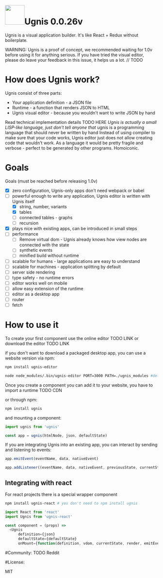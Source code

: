 # <img height="64" src="https://cloud.githubusercontent.com/assets/5903616/20250447/5fe963c2-aa17-11e6-8648-bc1760fdaeb7.png" />Ugnis 0.0.26v

Ugnis is a visual application builder. It's like React + Redux without boilerplate.

WARNING: Ugnis is a proof of concept, we recommended waiting for 1.0v before using it for anything serious.
If you have tried the visual editor, please do leave your feedback in this issue, it helps us a lot. // TODO

# How does Ugnis work?

Ugnis consist of three parts:
  - Your application definition - a JSON file
  - Runtime - a function that renders JSON to HTML
  - Ugnis visual editor - because you wouldn't want to write JSON by hand

Read technical implementation details TODO HERE
*Ugnis is actually a small LISP-like language, just don't tell anyone that* ugnis is a programming language that should never be written by hand
Instead of using compiler to make sure that your code works, Ugnis editor just does not allow creating code that wouldn't work.
As a language it would be pretty fragile and verbose - perfect to be generated by other programs. Homoiconic.

# Goals
Goals (must be reached before releasing 1.0v)
  - [x] zero configuration, Ugnis-only apps don't need webpack or babel
  - [ ] powerful enough to write any application, Ugnis editor is written with Ugnis itself
    - [x] string, number, variants
    - [x] tables
    - [ ] connected tables - graphs
    - [ ] recursion
  - [x] plays nice with existing apps, can be introduced in small steps
  - [ ] performance
    - [ ] Remove virtual dom - Ugnis already knows how view nodes are connected with the state
    - [ ] synthetic events
    - [ ] minified build without runtime
  - [ ] scalable for humans - large applications are easy to understand
  - [ ] scalable for machines - application splitting by default
  - [ ] server side rendering
  - [ ] type safety - no runtime errors
  - [ ] editor works well on mobile
  - [ ] allow easy extension of the runtime
  - [ ] editor as a desktop app
  - [ ] router
  - [ ] fetch

# How to use it

To create your first component use the online editor TODO LINK or download the editor TODO LINK

if you don't want to download a packaged desktop app, you can use a website version via npm:
```bash
npm install ugnis-editor

node node_modules/.bin/ugnis-editor PORT=3000 PATH=./ugnis_modules #defaults
```

Once you create a component you can add it to your website, you have to import a runtime
TODO CDN

or through npm:
```bash
npm install ugnis
```

and mounting a component:
```javascript
import ugnis from 'ugnis'

const app = ugnis(htmlNode, json, defaultState)
```

If you are integrating Ugnis into an existing app, you can interact by sending and listening to events:
```javascript
app.emitEvent(eventName, data, nativeEvent)

app.addListener((eventName, data, nativeEvent, previousState, currentState, mutations)=>{ /*your code* /})
```

## Integrating with react
For react projects there is a special wrapper component
```bash
npm install ugnis-react # you don't need to npm install ugnis
```

```javascript
import React from 'react'
import Ugnis from 'ugnis-react'

const component = (props) =>
  <Ugnis
      definition={json}
      defaultState={defaultState}
      onMount={function(definition, vdom, currentState, render, emitEvent, addListener){}} />
```

#Community:
TODO Reddit

#License:

MIT